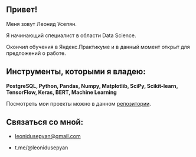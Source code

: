 ## Привет!

Меня зовут Леонид Усепян. 

Я начинающий специалист в области Data Science. 

Окончил обучения в Яндекс.Практикуме и в данный момент открыт для предложений о работе.

Инструменты, которыми я владею:
---
**PostgreSQL, Python, Pandas, Numpy, Matplotlib, SciPy, Scikit-learn, TensorFlow, Keras, BERT, Machine Learning**


Посмотреть мои проекты можно в данном [репозитории](https://github.com/LeoUS16/Yandex_Practicum).

Связаться со мной:
---
- leonidusepyan@gmail.com

- t.me/@leonidusepyan
